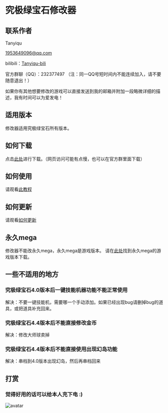 # 究极绿宝石修改器

## 联系作者
Tanyiqu

1953649096@qq.com

bilibili：[Tanyiqu-bili](https://space.bilibili.com/42337616)

官方群聊（QQ）：232377497 （注：同一QQ号短时间内不能连续加入，请不要随意退出！）

如果你有其他想要修改的游戏可以直接发送到我的邮箱并附加一段略微详细的描述，我有时间可以为爱发电！

## 适用版本
修改器适用究极绿宝石所有版本。

## 如何下载

点击[此处](https://github.com/Tanyiqu/UltimateEmeraldHack/releases)进行下载。（网页访问可能有点慢，也可以在官方群里面下载）

## 如何使用
请观看[此教程](https://www.bilibili.com/video/BV1cb411j7Ag)

## 如何更新
请观看[如何更新](https://www.bilibili.com/video/BV11i4y1G7aC)

## 永久mega
修改器不能改永久mega，永久mega是游戏版本。
请在[此处](https://tanyiqu.lanzous.com/b0cq6u7gd)找到永久mega的游戏版本下载。

## 一些不适用的地方
### 究极绿宝石4.0版本后一键技能机器功能不能正常使用
解决：不要一键技能机，需要哪一个手动添加。如果已经出现bug请删掉bug的道具，或把道具补充回来。

### 究极绿宝石4.4版本后不能直接修改金币
解决：修改大师球卖掉

### 究极绿宝石4.4版本后不能直接使用出现幻岛功能
解决：串档到4.0版本出现幻岛，然后再串档回来

## 打赏
### 觉得好用的话可以给本人充下电 :)
<!-- ![avatar](https://tanyiqu.github.io/UltimateEmeraldHack/MyMH/images/tip.png) -->
![avatar](https://tanyiqu.oss-cn-hangzhou.aliyuncs.com/imgs/tip.jpg)
